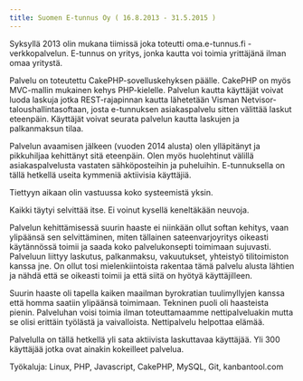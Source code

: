 ```yaml
---
title: Suomen E-tunnus Oy ( 16.8.2013 - 31.5.2015 )
---
```


Syksyllä 2013 olin mukana tiimissä joka toteutti oma.e-tunnus.fi -verkkopalvelun. E-tunnus on yritys, jonka kautta voi toimia yrittäjänä ilman omaa yritystä.

Palvelu on toteutettu CakePHP-sovelluskehyksen päälle. CakePHP on myös MVC-mallin mukainen kehys PHP-kielelle. Palvelun kautta käyttäjät voivat luoda laskuja jotka REST-rajapinnan kautta lähetetään Visman Netvisor-taloushallintasoftaan, josta e-tunnuksen asiakaspalvelu sitten välittää laskut eteenpäin. Käyttäjät voivat seurata palvelun kautta laskujen ja palkanmaksun tilaa.

Palvelun avaamisen jälkeen (vuoden 2014 alusta) olen ylläpitänyt ja pikkuhiljaa kehittänyt sitä eteenpäin. Olen myös huolehtinut välillä asiakaspalvelusta vastaten sähköposteihin ja puheluihin. E-tunnuksella on tällä hetkellä useita kymmeniä aktiivisia käyttäjiä.

Tiettyyn aikaan olin vastuussa koko systeemistä yksin.

Kaikki täytyi selvittää itse. Ei voinut kysellä keneltäkään neuvoja.

Palvelun kehittämisessä suurin haaste ei niinkään ollut softan kehitys, vaan ylipäänsä sen selvittäminen, miten tällainen sateenvarjoyritys oikeasti käytännössä toimii ja saada koko palvelukonsepti toimimaan sujuvasti. Palveluun liittyy laskutus, palkanmaksu, vakuutukset, yhteistyö tilitoimiston kanssa jne. On ollut tosi mielenkiintoista rakentaa tämä palvelu alusta lähtien ja nähdä että se oikeasti toimii ja että siitä on hyötyä käyttäjilleen.

Suurin haaste oli tapella kaiken maailman byrokratian tuulimyllyjen kanssa että homma saatiin ylipäänsä toimimaan. Tekninen puoli oli haasteista pienin. Palveluhan voisi toimia ilman toteuttamaamme nettipalveluakin mutta se olisi erittäin työlästä ja vaivalloista. Nettipalvelu helpottaa elämää.

Palvelulla on tällä hetkellä yli sata aktiivista laskuttavaa käyttäjää. Yli 300 käyttäjää jotka ovat ainakin kokeilleet palvelua.

Työkaluja: Linux, PHP, Javascript, CakePHP, MySQL, Git, kanbantool.com

